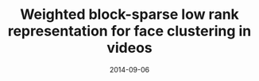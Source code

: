 ---
title: "Weighted block-sparse low rank representation for face clustering in videos"
collection: conferences_main
permalink: /publication/Weighted
date: 2014-09-06
venue: "ECCV"
city: 
state: ""
thumbnail: "masktrack.png"
teaser :
authors: "Shijie Xiao, Mingkui Tan, Dong Xu"
bibtex: Weighted.txt
uri: https://pdfs.semanticscholar.org/9dc7/b21645c43b7c3c0ee06176b5edca74ab8441.pdf
arxiv: 
project: 
source:
poster:
data:
---